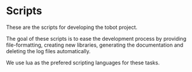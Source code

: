 # Scripts

These are the scripts for developing the tobot project.

The goal of these scripts is to ease the development process by providing file-formatting, creating new libraries, generating the documentation and deleting the log files automatically.

We use lua as the prefered scripting languages for these tasks.
